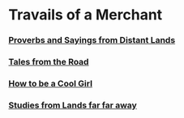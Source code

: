 <head>
  <title>Travails of a Merchant</title>
</head>

# Travails of a Merchant  

### [Proverbs and Sayings from Distant Lands](/the-merchant/ramblings/quotes.html)
### [Tales from the Road](/the-merchant/ramblings/stories.html)
### [How to be a Cool Girl](/the-merchant/ramblings/the-cool-girl-checklist.html)
### [Studies from Lands far far away](/the-merchant/ramblings/mathematical-equations.md)
